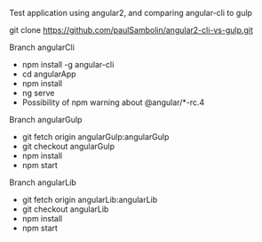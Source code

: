 Test application using angular2, and comparing angular-cli to gulp

git clone https://github.com/paulSambolin/angular2-cli-vs-gulp.git

Branch angularCli
 - npm install -g angular-cli
 - cd angularApp
 - npm install
 - ng serve
 - Possibility of npm warning about @angular/*-rc.4
 
Branch angularGulp
 - git fetch origin angularGulp:angularGulp
 - git checkout angularGulp
 - npm install
 - npm start

Branch angularLib
 - git fetch origin angularLib:angularLib
 - git checkout angularLib
 - npm install
 - npm start

